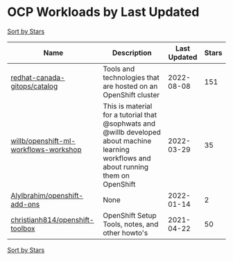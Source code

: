 # OCP Workloads by Last Updated

[Sort by Stars](OCP%20Workloads.Stars.md)

Name | Description | Last Updated | Stars 
--- | --- | --- | --- 
[redhat-canada-gitops/catalog](https://github.com/redhat-cop/gitops-catalog) | Tools and technologies that are hosted on an OpenShift cluster | 2022-08-08 | 151 
[willb/openshift-ml-workflows-workshop](https://github.com/willb/openshift-ml-workflows-workshop) | This is material for a tutorial that @sophwats and @willb developed about machine learning workflows and about running them on OpenShift | 2022-03-29 | 35 
[AlyIbrahim/openshift-add-ons](https://github.com/AlyIbrahim/openshift-add-ons) | None | 2022-01-14 | 2 
[christianh814/openshift-toolbox](https://github.com/christianh814/openshift-toolbox) | OpenShift Setup Tools, notes, and other howto's | 2021-04-22 | 50 

[Sort by Stars](OCP%20Workloads.Stars.md)